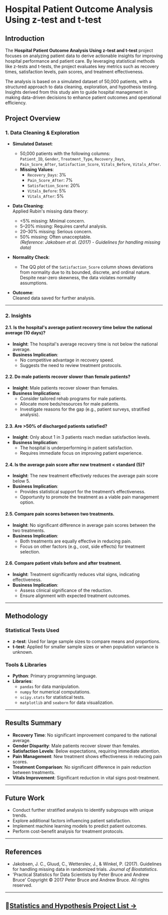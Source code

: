 # Hospital Patient Outcome Analysis Using z-test and t-test

## Introduction

The **Hospital Patient Outcome Analysis Using z-test and t-test** project focuses on analyzing patient data to derive actionable insights for improving hospital performance and patient care. By leveraging statistical methods like z-tests and t-tests, the project evaluates key metrics such as recovery times, satisfaction levels, pain scores, and treatment effectiveness. 

The analysis is based on a simulated dataset of 50,000 patients, with a structured approach to data cleaning, exploration, and hypothesis testing. Insights derived from this study aim to guide hospital management in making data-driven decisions to enhance patient outcomes and operational efficiency.

## Project Overview

### 1. Data Cleaning & Exploration
- **Simulated Dataset**:  
    - 50,000 patients with the following columns:  
        `Patient_ID`, `Gender`, `Treatment_Type`, `Recovery_Days`, `Pain_Score_After`, `Satisfaction_Score`, `Vitals_Before`, `Vitals_After`.  
    - **Missing Values**:  
        - `Recovery_Days`: 3%  
        - `Pain_Score_After`: 7%  
        - `Satisfaction_Score`: 20%  
        - `Vitals_Before`: 5%  
        - `Vitals_After`: 5%  

- **Data Cleaning**:  
    Applied Rubin's missing data theory:  
    - <5% missing: Minimal concern.  
    - 5–20% missing: Requires careful analysis.  
    - 20–30% missing: Serious concern.  
    - 50% missing: Often unacceptable.  
    *(Reference: Jakobsen et al. (2017) - Guidelines for handling missing data)*  

- **Normality Check**:  
    - The QQ plot of the `Satisfaction_Score` column shows deviations from normality due to its bounded, discrete, and ordinal nature. Despite near-zero skewness, the data violates normality assumptions.  

- **Outcome**:  
    Cleaned data saved for further analysis.

---

### 2. Insights

#### 2.1. Is the hospital's average patient recovery time below the national average (10 days)?  
- **Insight**: The hospital's average recovery time is not below the national average.  
- **Business Implication**:  
    - No competitive advantage in recovery speed.  
    - Suggests the need to review treatment protocols.

#### 2.2. Do male patients recover slower than female patients?  
- **Insight**: Male patients recover slower than females.  
- **Business Implications**:  
    - Consider tailored rehab programs for male patients.  
    - Allocate more beds/resources for male patients.  
    - Investigate reasons for the gap (e.g., patient surveys, stratified analysis).

#### 2.3. Are >50% of discharged patients satisfied?  
- **Insight**: Only about 1 in 3 patients reach median satisfaction levels.  
- **Business Implication**:  
    - The hospital is underperforming in patient satisfaction.  
    - Requires immediate focus on improving patient experience.

#### 2.4. Is the average pain score after new treatment < standard (5)?  
- **Insight**: The new treatment effectively reduces the average pain score below 5.  
- **Business Implication**:  
    - Provides statistical support for the treatment’s effectiveness.  
    - Opportunity to promote the treatment as a viable pain management option.

#### 2.5. Compare pain scores between two treatments.  
- **Insight**: No significant difference in average pain scores between the two treatments.  
- **Business Implication**:  
    - Both treatments are equally effective in reducing pain.  
    - Focus on other factors (e.g., cost, side effects) for treatment selection.

#### 2.6. Compare patient vitals before and after treatment.  
- **Insight**: Treatment significantly reduces vital signs, indicating effectiveness.  
- **Business Implication**:  
    - Assess clinical significance of the reduction.  
    - Ensure alignment with expected treatment outcomes.

---

## Methodology

### Statistical Tests Used
- **z-test**: Used for large sample sizes to compare means and proportions.
- **t-test**: Applied for smaller sample sizes or when population variance is unknown.

### Tools & Libraries
- **Python**: Primary programming language.
- **Libraries**:  
    - `pandas` for data manipulation.  
    - `numpy` for numerical computations.  
    - `scipy.stats` for statistical tests.  
    - `matplotlib` and `seaborn` for data visualization.

---

## Results Summary
- **Recovery Time**: No significant improvement compared to the national average.  
- **Gender Disparity**: Male patients recover slower than females.  
- **Satisfaction Levels**: Below expectations, requiring immediate attention.  
- **Pain Management**: New treatment shows effectiveness in reducing pain scores.  
- **Treatment Comparison**: No significant difference in pain reduction between treatments.  
- **Vitals Improvement**: Significant reduction in vital signs post-treatment.

---

## Future Work
- Conduct further stratified analysis to identify subgroups with unique trends.
- Explore additional factors influencing patient satisfaction.
- Implement machine learning models to predict patient outcomes.
- Perform cost-benefit analysis for treatment protocols.

---

## References
- Jakobsen, J. C., Gluud, C., Wetterslev, J., & Winkel, P. (2017). Guidelines for handling missing data in randomized trials. *Journal of Biostatistics*.
- 'Practical Statistics for Data Scientists by Peter Bruce and Andrew Bruce' Copyright
© 2017 Peter Bruce and Andrew Bruce. All rights reserved.


---
##  **📂[Statistics and Hypothesis Project List →](https://github.com/DhawaDG/Statistics-and-Hypothesis/blob/main/README.md)** 
